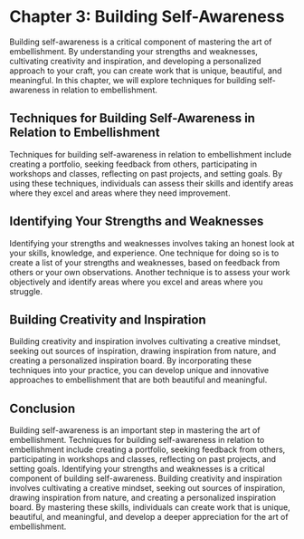 Chapter 3: Building Self-Awareness
==================================

Building self-awareness is a critical component of mastering the art of embellishment. By understanding your strengths and weaknesses, cultivating creativity and inspiration, and developing a personalized approach to your craft, you can create work that is unique, beautiful, and meaningful. In this chapter, we will explore techniques for building self-awareness in relation to embellishment.

Techniques for Building Self-Awareness in Relation to Embellishment
-------------------------------------------------------------------

Techniques for building self-awareness in relation to embellishment include creating a portfolio, seeking feedback from others, participating in workshops and classes, reflecting on past projects, and setting goals. By using these techniques, individuals can assess their skills and identify areas where they excel and areas where they need improvement.

Identifying Your Strengths and Weaknesses
-----------------------------------------

Identifying your strengths and weaknesses involves taking an honest look at your skills, knowledge, and experience. One technique for doing so is to create a list of your strengths and weaknesses, based on feedback from others or your own observations. Another technique is to assess your work objectively and identify areas where you excel and areas where you struggle.

Building Creativity and Inspiration
-----------------------------------

Building creativity and inspiration involves cultivating a creative mindset, seeking out sources of inspiration, drawing inspiration from nature, and creating a personalized inspiration board. By incorporating these techniques into your practice, you can develop unique and innovative approaches to embellishment that are both beautiful and meaningful.

Conclusion
----------

Building self-awareness is an important step in mastering the art of embellishment. Techniques for building self-awareness in relation to embellishment include creating a portfolio, seeking feedback from others, participating in workshops and classes, reflecting on past projects, and setting goals. Identifying your strengths and weaknesses is a critical component of building self-awareness. Building creativity and inspiration involves cultivating a creative mindset, seeking out sources of inspiration, drawing inspiration from nature, and creating a personalized inspiration board. By mastering these skills, individuals can create work that is unique, beautiful, and meaningful, and develop a deeper appreciation for the art of embellishment.
